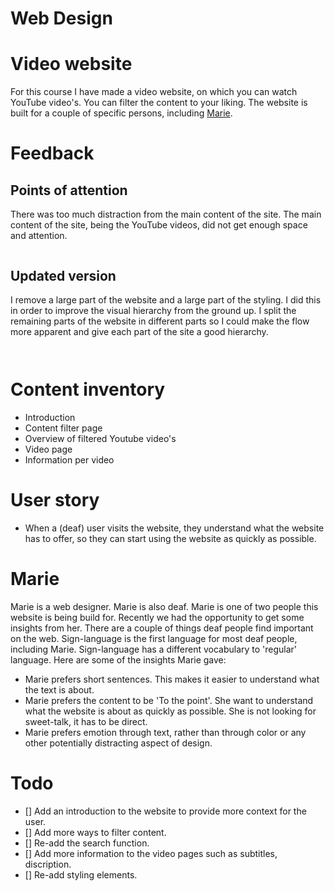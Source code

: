# Web Design

# Video website

For this course I have made a video website, on which you can watch YouTube video's. You can filter the content to your liking. The website is built for a couple of specific persons, including [Marie](#marie).

# Feedback

## Points of attention

There was too much distraction from the main content of the site. The main content of the site, being the YouTube videos, did not get enough space and attention.

![]()

## Updated version

I remove a large part of the website and a large part of the styling. I did this in order to improve the visual hierarchy from the ground up. I split the remaining parts of the website in different parts so I could make the flow more apparent and give each part of the site a good hierarchy.

![]()

![]()

# Content inventory

- Introduction
- Content filter page
- Overview of filtered Youtube video's
- Video page
- Information per video

# User story

- When a (deaf) user visits the website, they understand what the website has to offer, so they can start using the website as quickly as possible.


# Marie

Marie is a web designer. Marie is also deaf.
Marie is one of two people this website is being build for. Recently we had the opportunity to get some insights from her. There are a couple of things deaf people find important on the web. Sign-language is the first language for most deaf people, including Marie. Sign-language has a different vocabulary to 'regular' language. Here are some of the insights Marie gave:

- Marie prefers short sentences. This makes it easier to understand what the text is about.
- Marie prefers the content to be 'To the point'. She want to understand what the website is about as quickly as possible. She is not looking for sweet-talk, it has to be direct.
- Marie prefers emotion through text, rather than through color or any other potentially distracting aspect of design.

# Todo

- [] Add an introduction to the website to provide more context for the user.
- [] Add more ways to filter content.
- [] Re-add the search function.
- [] Add more information to the video pages such as subtitles, discription.
- [] Re-add styling elements.
